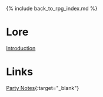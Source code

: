 ---
---

{% include back_to_rpg_index.md %}

# Lore

[Introduction](Lore_Introduction.html)  

# Links

[Party Notes](https://docs.google.com/document/d/1hYT9HXdRJq-12qePIhRXGMeyFif_sKeHBB43bElVvWc/edit){:target="_blank"}  
